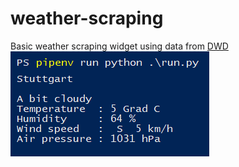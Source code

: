 # weather-scraping
Basic weather scraping widget using data from [DWD](https://www.dwd.de/ "DWD")
<img src="./preview.png">